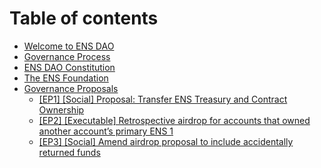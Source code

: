 # Table of contents

* [Welcome to ENS DAO](README.md)
* [Governance Process](process.md)
* [ENS DAO Constitution](ens-dao-constitution.md)
* [The ENS Foundation](the-ens-foundation.md)
* [Governance Proposals](governance-proposals/README.md)
  * [\[EP1\] \[Social\] Proposal: Transfer ENS Treasury and Contract Ownership](governance-proposals/ep1-social-proposal-transfer-ens-treasury-and-contract-ownership.md)
  * [\[EP2\] \[Executable\] Retrospective airdrop for accounts that owned another account’s primary ENS 1](governance-proposals/ep2-executable-retrospective-airdrop-for-accounts-that-owned-another-accounts-primary-ens-1.md)
  * [\[EP3\] \[Social\] Amend airdrop proposal to include accidentally returned funds](governance-proposals/ep3-social-amend-airdrop-proposal-to-include-accidentally-returned-funds.md)

